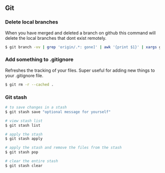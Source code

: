 ## Git

### Delete local branches

When you have merged and deleted a branch on github this command will delete the local branches that dont exist remotely.

```bash
$ git branch -vv | grep 'origin/.*: gone]' | awk '{print $1}' | xargs git branch -d
```

### Add something to .gitignore

Refreshes the tracking of your files. Super useful for adding new things to your .gitignore file.

```bash
$ git rm -r --cached .
```

### Git stash

```bash
# to save changes in a stash
$ git stash save "optional message for yourself"

# view stash list
$ git stash list

# apply the stash
$ git stash apply

# apply the stash and remove the files from the stash
$ git stash pop

# clear the entire stash
$ git stash clear
```
